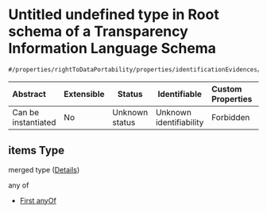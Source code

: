# Untitled undefined type in Root schema of a Transparency Information Language Schema

```txt
#/properties/rightToDataPortability/properties/identificationEvidences/items#/properties/rightToDataPortability/properties/identificationEvidences/items
```




| Abstract            | Extensible | Status         | Identifiable            | Custom Properties | Additional Properties | Access Restrictions | Defined In                                                           |
| :------------------ | ---------- | -------------- | ----------------------- | :---------------- | --------------------- | ------------------- | -------------------------------------------------------------------- |
| Can be instantiated | No         | Unknown status | Unknown identifiability | Forbidden         | Allowed               | none                | [tilt-schema.json\*](../out/tilt-schema.json "open original schema") |

## items Type

merged type ([Details](tilt-schema-properties-righttodataportability-properties-identificationevidences-items.md))

any of

-   [First anyOf](tilt-schema-properties-righttodataportability-properties-identificationevidences-items-anyof-first-anyof.md "check type definition")

